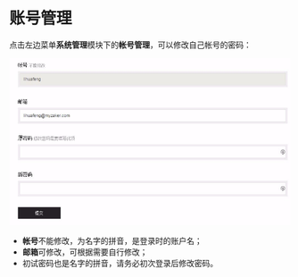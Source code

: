 # 账号管理

点击左边菜单**系统管理**模块下的**帐号管理**，可以修改自己帐号的密码：

![](2-1.png)

- **帐号**不能修改，为名字的拼音，是登录时的账户名；
- **邮箱**可修改，可根据需要自行修改；
- 初试密码也是名字的拼音，请务必初次登录后修改密码。